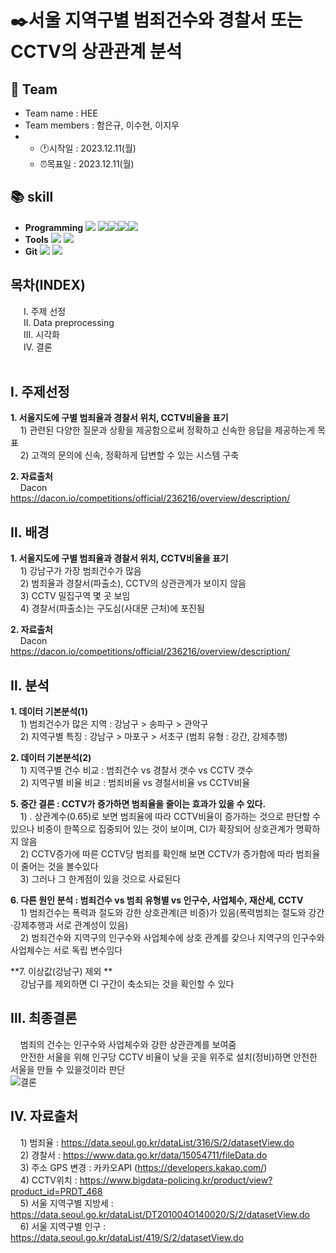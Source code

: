 # ✒️서울 지역구별 범죄건수와 경찰서 또는 CCTV의 상관관계 분석
## 👥 Team
- Team name : HEE
- Team members : 함은규, 이수현, 이지우
- * :clock1:시작일 : 2023.12.11(월)
  * ⏰목표일 : 2023.12.11(월)
## :books: skill
- **Programming** <img src="https://img.shields.io/badge/Python-3776AB?style=for-the-badge&logo=Python&logoColor=white"> <img src="https://img.shields.io/badge/Python-3776AB?style=for-the-badge&logo=Python&logoColor=white"><img src="https://img.shields.io/badge/Matplotlib-3776AB?style=for-the-badge&logo=Matplotlib&logoColor=white"><img src="https://img.shields.io/badge/Seaborn-3776AB?style=for-the-badge&logo=Seaborn&logoColor=white"><img src="https://img.shields.io/badge/Folium-3776AB?style=for-the-badge&logo=Folium&logoColor=white">
- **Tools** <img src="https://img.shields.io/badge/jupyter-F37626?style=for-the-badge&logo=jupyter&logoColor=white"> <img src="https://img.shields.io/badge/googlecolab-F9AB00?style=for-the-badge&logo=googlecolab&logoColor=white">
- **Git** <img src="https://img.shields.io/badge/Git-F05032?style=for-the-badge&logo=jupyter&logoColor=white"> <img src="https://img.shields.io/badge/github-181717?style=for-the-badge&logo=github&logoColor=white">

## 목차(INDEX)
&emsp;&ensp;Ⅰ. 주제 선정</br>&emsp;&ensp;Ⅱ. Data preprocessing</br>&emsp;&ensp;Ⅲ. 시각화</br>&emsp;&ensp;Ⅳ. 결론</br>&emsp;&ensp;

## Ⅰ. 주제선정
  **1. 서울지도에 구별 범죄율과 경찰서 위치, CCTV비율을 표기**</br>
       &nbsp;&nbsp;&nbsp; 1) 관련된 다양한 질문과 상황을 제공함으로써 정확하고 신속한 응답을 제공하는게 목표</br>
       &nbsp;&nbsp;&nbsp; 2) 고객의 문의에 신속, 정확하게 답변할 수 있는 시스템 구축</br>
       
  **2. 자료출처**</br>
       &nbsp;&nbsp;&nbsp; Dacon https://dacon.io/competitions/official/236216/overview/description/

## Ⅱ. 배경 
  **1. 서울지도에 구별 범죄율과 경찰서 위치, CCTV비율을 표기**</br>
       &nbsp;&nbsp;&nbsp; 1) 강남구가 가장 범죄건수가 많음</br>
       &nbsp;&nbsp;&nbsp; 2) 범죄율과 경찰서(파출소), CCTV의 상관관계가 보이지 않음</br>
       &nbsp;&nbsp;&nbsp; 3) CCTV 밀집구역 몇 곳 보임</br>
       &nbsp;&nbsp;&nbsp; 4) 경찰서(파출소)는 구도심(사대문 근처)에 포진됨</br>
       
  **2. 자료출처**</br>
       &nbsp;&nbsp;&nbsp; Dacon https://dacon.io/competitions/official/236216/overview/description/


## Ⅱ. 분석
**1. 데이터 기본분석(1)**</br>
       &nbsp;&nbsp;&nbsp; 1) 범죄건수가 많은 지역 : 강남구 > 송파구 > 관악구</br>
       &nbsp;&nbsp;&nbsp; 2) 지역구별 특징 : 강남구 > 마포구 > 서초구 (범죄 유형 : 강간, 강제추행)</br>
       

**2. 데이터 기본분석(2)**</br>
       &nbsp;&nbsp;&nbsp; 1) 지역구별 건수 비교 : 범죄건수 vs 경찰서 갯수 vs CCTV 갯수</br>
       &nbsp;&nbsp;&nbsp; 2) 지역구별 비율 비교 : 범죄비율 vs 경철서비율 vs CCTV비율</br>
       

**5. 중간 결론 : CCTV가 증가하면 범죄율을 줄이는 효과가 있을 수 있다.**</br>
       &nbsp;&nbsp;&nbsp; 1) . 상관계수(0.65)로 보면 범죄율에 따라 CCTV비율이 증가하는 것으로 판단할 수 있으나 비중이 한쪽으로 집중되어 있는 것이 보이며, CI가 확장되어 상호관계가 명확하지 않음</br>
       &nbsp;&nbsp;&nbsp; 2) CCTV증가에 따른 CCTV당 범죄를 확인해 보면 CCTV가 증가함에 따라 범죄율이 줄어는 것을 볼수있다</br>
       &nbsp;&nbsp;&nbsp; 3)  그러나 그 한계점이 있을 것으로 사료된다</br>
  

**6. 다른 원인 분석 : 범죄건수 vs 범죄 유형별 vs 인구수, 사업체수, 재산세, CCTV**</br>
       &nbsp;&nbsp;&nbsp; 1)  범죄건수는 폭력과 절도와 강한 상호관계(큰 비증)가 있음(폭력범죄는 절도와 강간·강제추행과 서로 관계성이 있음) </br>
       &nbsp;&nbsp;&nbsp; 2) 범죄건수와 지역구의 인구수와 사업체수에 상호 관계를 갖으나 지역구의 인구수와 사업체수는 서로 독립 변수임다</br>

**7. 이상값(강남구) 제외 **</br>
       &nbsp;&nbsp;&nbsp; 강남구를 제외하면 CI 구간이 축소되는 것을 확인할 수 있다</br>

     

## Ⅲ. 최종결론
 &nbsp;&nbsp;&nbsp; 범죄의 건수는 인구수와 사업체수와 강한 상관관계를 보여줌</br>
 &nbsp;&nbsp;&nbsp; 안전한 서울을 위해 인구당 CCTV 비율이 낮을 곳을 위주로 설치(정비)하면 안전한 서울을 만들 수 있을것이라 판단</br>
 ![결론](https://github.com/suhyun0115/crime_project/assets/151902232/314cde95-b0ec-4071-8993-285b5d3a3335)

## IV. 자료출처
 &nbsp;&nbsp;&nbsp; 1) 범죄율 : https://data.seoul.go.kr/dataList/316/S/2/datasetView.do</br>
 &nbsp;&nbsp;&nbsp; 2) 경찰서 : https://www.data.go.kr/data/15054711/fileData.do</br>
 &nbsp;&nbsp;&nbsp; 3) 주소 GPS 변경 : 카카오API (https://developers.kakao.com/)</br>
 &nbsp;&nbsp;&nbsp; 4) CCTV위치 : https://www.bigdata-policing.kr/product/view?product_id=PRDT_468</br>
 &nbsp;&nbsp;&nbsp; 5) 서울 지역구별 지방세 : https://data.seoul.go.kr/dataList/DT201004O140020/S/2/datasetView.do</br>
 &nbsp;&nbsp;&nbsp; 6) 서울 지역구별 인구 : https://data.seoul.go.kr/dataList/419/S/2/datasetView.do</br>
      
